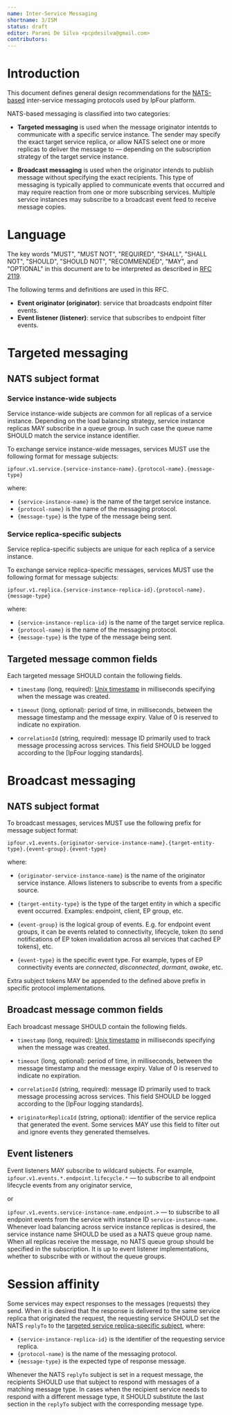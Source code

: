 ```yaml
---
name: Inter-Service Messaging
shortname: 3/ISM
status: draft
editor: Parami De Silva <pcpdesilva@gmail.com>
contributors: 
---
```


<!-- toc -->


# Introduction

This document defines general design recommendations for the [NATS-based](https://nats.io/) inter-service messaging protocols used by IpFour platform.

NATS-based messaging is classified into two categories:

- **Targeted messaging** is used when the message originator intentds to communicate with a specific service instance.
The sender may specify the exact target service replica, or allow NATS select one or more replicas to deliver the message to — depending on the subscription strategy of the target service instance.

- **Broadcast messaging** is used when the originator intends to publish message without specifying the exact recipients.
This type of messaging is typically applied to communicate events that occurred and may require reaction from one or more subscribing services.
Multiple service instances may subscribe to a broadcast event feed to receive message copies.


# Language

The key words "MUST", "MUST NOT", "REQUIRED", "SHALL", "SHALL NOT", "SHOULD", "SHOULD NOT", "RECOMMENDED", "MAY", and "OPTIONAL" in this document are to be interpreted as described in [RFC 2119](https://tools.ietf.org/html/rfc2119).

The following terms and definitions are used in this RFC.

- **Event originator (originator)**: service that broadcasts endpoint filter events.
- **Event listener (listener)**: service that subscribes to endpoint filter events.


# Targeted messaging

## NATS subject format

### Service instance-wide subjects

Service instance-wide subjects are common for all replicas of a service instance.
Depending on the load balancing strategy, service instance replicas MAY subscribe in a queue group.
In such case the queue name SHOULD match the service instance identifier.

To exchange service instance-wide messages, services MUST use the following format for message subjects:
```
ipfour.v1.service.{service-instance-name}.{protocol-name}.{message-type}
```

where:
- `{service-instance-name}` is the name of the target service instance.
- `{protocol-name}` is the name of the messaging protocol.
- `{message-type}` is the type of the message being sent.


### Service replica-specific subjects

Service replica-specific subjects are unique for each replica of a service instance.

To exchange service replica-specific messages, services MUST use the following format for message subjects:
```
ipfour.v1.replica.{service-instance-replica-id}.{protocol-name}.{message-type}
```

where:
- `{service-instance-replica-id}` is the name of the target service replica.
- `{protocol-name}` is the name of the messaging protocol.
- `{message-type}` is the type of the message being sent.


## Targeted message common fields

Each targeted message SHOULD contain the following fields.

- `timestamp` (long, required): [Unix timestamp](https://en.wikipedia.org/wiki/Unix_time) in milliseconds specifying when the message was created.

- `timeout` (long, optional): period of time, in milliseconds, between the message timestamp and the message expiry.
Value of 0 is reserved to indicate no expiration.

- `correlationId` (string, required): message ID primarily used to track message processing across services.
This field SHOULD be logged according to the [IpFour logging standards].


# Broadcast messaging

## NATS subject format

To broadcast messages, services MUST use the following prefix for message subject format:
```
ipfour.v1.events.{originator-service-instance-name}.{target-entity-type}.{event-group}.{event-type}
```

where:

- `{originator-service-instance-name}` is the name of the originator service instance.
Allows listeners to subscribe to events from a specific source.

- `{target-entity-type}` is the type of the target entity in which a specific event occurred.
Examples: endpoint, client, EP group, etc.

- `{event-group}` is the logical group of events.
E.g. for endpoint event groups, it can be events related to connectivity, lifecycle, token (to send notifications of EP token invalidation across all services that cached EP tokens), etc.

- `{event-type}` is the specific event type.
For example, types of EP connectivity events are *connected*, *disconnected*, *dormant*, *awake*, etc.

Extra subject tokens MAY be appended to the defined above prefix in specific protocol implementations.


## Broadcast message common fields

Each broadcast message SHOULD contain the following fields.

- `timestamp` (long, required): [Unix timestamp](https://en.wikipedia.org/wiki/Unix_time) in milliseconds specifying when the message was created.

- `timeout` (long, optional): period of time, in milliseconds, between the message timestamp and the message expiry.
Value of 0 is reserved to indicate no expiration.

- `correlationId` (string, required): message ID primarily used to track message processing across services.
This field SHOULD be logged according to the [IpFour logging standards].

- `originatorReplicaId` (string, optional): identifier of the service replica that generated the event.
Some services MAY use this field to filter out and ignore events they generated themselves.


## Event listeners

Event listeners MAY subscribe to wildcard subjects.
For example, `ipfour.v1.events.*.endpoint.lifecycle.*` — to subscribe to all endpoint lifecycle events from any originator service,

or

`ipfour.v1.events.service-instance-name.endpoint.>` — to subscribe to all endpoint events from the service with instance ID `service-instance-name`.
Whenever load balancing across service instance replicas is desired, the service instance name SHOULD be used as a NATS queue group name.
When all replicas receive the message, no NATS queue group should be specified in the subscription.
It is up to event listener implementations, whether to subscribe with or without the queue groups.


# Session affinity

Some services may expect responses to the messages (requests) they send.
When it is desired that the response is delivered to the same service replica that originated the request, the requesting service SHOULD set the NATS `replyTo` to the [targeted service replica-specific subject](#service-replica-specific-subjects), where:
- `{service-instance-replica-id}` is the identifier of the requesting service replica.
- `{protocol-name}` is the name of the messaging protocol.
- `{message-type}` is the expected type of response message.

Whenever the NATS `replyTo` subject is set in a request message, the recipients SHOULD use that subject to respond with messages of a matching message type.
In cases when the recipient service needs to respond with a different message type, it SHOULD substitute the last section in the `replyTo` subject with the corresponding message type.
